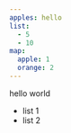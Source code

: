 ```yaml
---
apples: hello
list:
  - 5
  - 10
map:
  apple: 1
  orange: 2
---
```

 
hello world
 
 * list 1
 * list 2